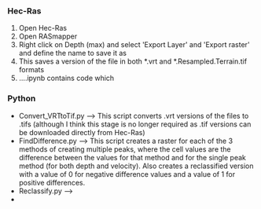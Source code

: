 
### Hec-Ras
1. Open Hec-Ras
2. Open RASmapper
3. Right click on Depth (max) and select 'Export Layer' and 'Export raster' and define the name to save it as
4. This saves a version of the file in both *.vrt and *.Resampled.Terrain.tif formats
5. ....ipynb contains code which 


### Python
* Convert_VRTtoTif.py --> This script converts .vrt versions of the files to .tifs (although I think this stage is no longer required as .tif versions can be downloaded directly from Hec-Ras) 
* FindDifference.py --> This script creates a raster for each of the 3 methods of creating multiple peaks, where the cell values are the difference between the values for that method and for the single peak method (for both depth and velocity). Also creates a reclassified version with a value of 0 for negative difference values and a value of 1 for positive differences. 
*  Reclassify.py -->
*  
